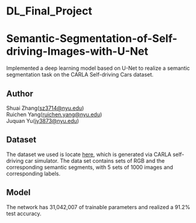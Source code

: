 # DL_Final_Project

# Semantic-Segmentation-of-Self-driving-Images-with-U-Net
Implemented a deep learning model based on U-Net to realize a semantic segmentation task on the CARLA Self-driving Cars dataset.
## Author
Shuai Zhang(sz3714@nyu.edu)  
Ruichen Yang(ruichen.yang@nyu.edu)  
Juquan Yu(jy3873@nyu.edu)
## Dataset
The dataset we used is locate [here](https://www.udacity.com/lyft-challenge), which is generated via CARLA self-driving car simulator. The data set contains sets of RGB and the corresponding semantic segments, with 5 sets of 1000 images and corresponding labels.
## Model
The network has 31,042,007 of trainable parameters and realized a 91.2\% test accuracy.
